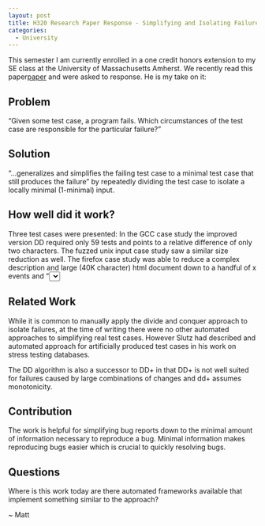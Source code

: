 ```yaml
---
layout: post
title: H320 Research Paper Response - Simplifying and Isolating Failure-Inducing Input
categories:
  - University
---
```

This semester I am currently enrolled in a one credit honors extension to my SE class at the University of Massachusetts Amherst. We recently read this paper[paper](http://pag-www.gtisc.gatech.edu/courses/common/zeller-tse02.pdf) and were asked to response.  He is my take on it:


## Problem
“Given some test case, a program fails. Which circumstances of the test case are responsible for the particular failure?”

## Solution
“...generalizes and simplifies the failing test case to a minimal test case that still produces the failure” by repeatedly dividing the test case to isolate a locally minimal (1-minimal) input.

## How well did it work?
Three test cases were presented:  In the GCC case study the improved version DD required only 59 tests and points to a relative difference of only two characters.  The fuzzed unix input case study saw a similar size reduction as well.  The firefox case study was able to reduce a complex description and large (40K character) html document down to a handful of x events and “<select>”.

## Related Work
While it is common to manually apply the divide and conquer approach to isolate failures, at the time of writing there were no other automated approaches to simplifying real test cases.  However Slutz had described and automated approach for artificially produced test cases in his work on stress testing databases.

The DD algorithm is also a successor to DD+ in that DD+ is not well suited for failures caused by large combinations of changes and dd+ assumes monotonicity.

## Contribution
The work is helpful for simplifying bug reports down to the minimal amount of information necessary to reproduce a bug.  Minimal information makes reproducing bugs easier which is crucial to quickly resolving bugs.

## Questions
Where is this work today are there automated frameworks available that implement something similar to the approach?

~ Matt
